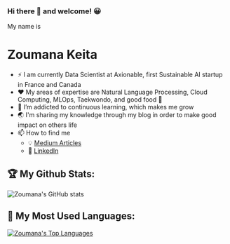 ### Hi there 👋 and welcome! 😀 
My name is 
# Zoumana Keita

- ⚡ I am currently Data Scientist at Axionable, first Sustainable AI startup in France and Canada
- ❤️ My areas of expertise are Natural Language Processing, Cloud Computing, MLOps, Taekwondo, and good food 🥘 
- 🌱 I’m addicted to continuous learning, which makes me grow
- 🌏 I'm sharing my knowledge through my blog in order to make good impact on others life
- 📫 How to find me
  - 💡 [Medium Articles](https://zoumanakeita.medium.com/)
  - 🏢 [LinkedIn](https://www.linkedin.com/in/zoumana-keita/)

## 🏆 My Github Stats:
![Zoumana's GitHub stats](https://github-readme-stats.vercel.app/api?username=keitazoumana&hide_title=true&count_private=true&show_icons=true&theme=tokyonight)


## 🏅 My Most Used Languages:
[![Zoumana's Top Languages](https://github-readme-stats.vercel.app/api/top-langs/?username=keitazoumana&layout=compact)](https://github.com/anuraghazra/github-readme-stats)
